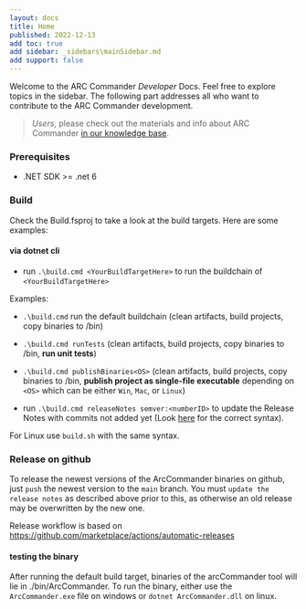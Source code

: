 ```yaml
---
layout: docs
title: Home
published: 2022-12-13
add toc: true
add sidebar: _sidebars\mainSidebar.md
add support: false
---
```


Welcome to the ARC Commander *Developer* Docs. Feel free to explore topics in the sidebar.
The following part addresses all who want to contribute to the ARC Commander development.

> *Users*, please check out the materials and info about ARC Commander [in our knowledge base](https://nfdi4plants.org/nfdi4plants.knowledgebase/docs/implementation/ArcCommander.html).


### Prerequisites

- .NET SDK >= .net 6 
    
### Build

Check the Build.fsproj to take a look at the build targets. Here are some examples:

#### via dotnet cli

- run `.\build.cmd <YourBuildTargetHere>` to run the buildchain of `<YourBuildTargetHere>`

Examples:

- `.\build.cmd` run the default buildchain (clean artifacts, build projects, copy binaries to /bin)

- `.\build.cmd runTests` (clean artifacts, build projects, copy binaries to /bin, **run unit tests**)
    
- `.\build.cmd publishBinaries<OS>` (clean artifacts, build projects, copy binaries to /bin, **publish project as single-file executable** depending on `<OS>` which can be either `Win`, `Mac`, or `Linux`)

- run `.\build.cmd releaseNotes semver:<numberID>` to update the Release Notes with commits not added yet (Look [here](https://github.com/Freymaurer/Fake.Extensions.Release#releaseupdate) for the correct syntax).

For Linux use `build.sh` with the same syntax.

### Release on github
    
To release the newest versions of the ArcCommander binaries on github, just `push` the newest version to the `main` branch. You must `update the release notes` as described above prior to this, as otherwise an old release may be overwritten by the new one.

Release workflow is based on https://github.com/marketplace/actions/automatic-releases    
    
#### testing the binary

After running the default build target, binaries of the arcCommander tool will lie in ./bin/ArcCommander. To run the binary, either use the `ArcCommander.exe` file on windows or `dotnet ArcCommander.dll` on linux.